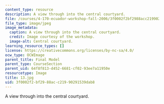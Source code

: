 ```yaml
---
content_type: resource
description: A view through into the central courtyard.
file: /courses/4-170-ecuador-workshop-fall-2006/3f0002f2bf2988acc21990291539dab8_13.jpg
file_type: image/jpeg
image_metadata:
  caption: A view through into the central courtyard.
  credit: Image courtesy of the workshop.
  image-alt: Central courtyard.
learning_resource_types: []
license: https://creativecommons.org/licenses/by-nc-sa/4.0/
ocw_type: OCWImage
parent_title: Final Model
parent_type: CourseSection
parent_uid: 64f8f813-d452-6681-cf02-93ee7a11950e
resourcetype: Image
title: 13.jpg
uid: 3f0002f2-bf29-88ac-c219-90291539dab8
---
```

A view through into the central courtyard.